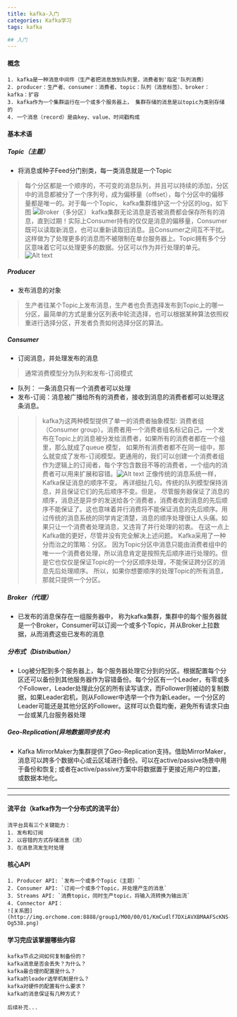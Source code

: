 ```yaml
---
title: kafka-入门
categories: Kafka学习
tags: kafka

## 入门
---
```

#### 概念
```
1. kafka是一种消息中间件（生产者把消息放到队列里，消费者到'指定'队列消费）
2. producer：生产者、consumer：消费者、topic：队列（消息标签）、broker：kafka：扩容
3. kafka作为一个集群运行在一个或多个服务器上， 集群存储的消息是以topic为类别存储的
4. 一个消息（record）是由key、value、时间戳构成
```
#### 基本术语
##### Topic（主题）
* 将消息或种子Feed分门别类，每一类消息就是一个Topic
> 每个分区都是一个顺序的，不可变的消息队列，并且可以持续的添加，分区中的消息都被分了一个序列号，成为偏移量（offset），每个分区中的偏移量都是唯一的。对于每一个Topic， kafka集群维护这一个分区的log，如下图
![Broker（多分区）](1524625989644.png)
> kafka集群无论消息是否被消费都会保存所有的消息，直到过期！实际上Consumer持有的仅仅是消息的偏移量，Consumer既可以读取新消息，也可以重新读取旧消息。且Consumer之间互不干扰。这样做为了处理更多的消息而不被限制在单台服务器上。Topic拥有多个分区意味着它可以处理更多的数据。分区可以作为并行处理的单元。
![Alt text](1524625961392.png)
##### Producer
* 发布消息的对象
>生产者往某个Topic上发布消息，生产者也负责选择发布到Topic上的哪一分区，最简单的方式是重分区列表中轮流选择，也可以根据某种算法依照权重进行选择分区，开发者负责如何选择分区的算法。 
##### Consumer
* 订阅消息，并处理发布的消息
> 通常消费模型分为队列和发布-订阅模式
* 队列： 一条消息只有一个消费者可以处理
* 发布-订阅：消息被广播给所有的消费者，接收到消息的消费者都可以处理这条消息。
>>kafka为这两种模型提供了单一的消费者抽象模型: 消费者组（Consumer group）。消费者用一个消费者组名标记自己，一个发布在Topic上的消息被分发给消费者，如果所有的消费者都在一个组里，那么就成了queue 模型， 如果所有消费者都不在同一组中，那么就变成了发布-订阅模型。更通用的，我们可以创建一个消费者组作为逻辑上的订阅者，每个字包含数目不等的消费者，一个组内的消费者可以用来扩展和容错。![Alt text](1524633231026.png)
正像传统的消息系统一样，Kafka保证消息的顺序不变。 再详细扯几句。传统的队列模型保持消息，并且保证它们的先后顺序不变。但是， 尽管服务器保证了消息的顺序，消息还是异步的发送给各个消费者，消费者收到消息的先后顺序不能保证了。这也意味着并行消费将不能保证消息的先后顺序。用过传统的消息系统的同学肯定清楚，消息的顺序处理很让人头痛。如果只让一个消费者处理消息，又违背了并行处理的初衷。 在这一点上Kafka做的更好，尽管并没有完全解决上述问题。 Kafka采用了一种分而治之的策略：分区。 因为Topic分区中消息只能由消费者组中的唯一一个消费者处理，所以消息肯定是按照先后顺序进行处理的。但是它也仅仅是保证Topic的一个分区顺序处理，不能保证跨分区的消息先后处理顺序。 所以，如果你想要顺序的处理Topic的所有消息，那就只提供一个分区。

##### Broker（代理）
* 已发布的消息保存在一组服务器中， 称为kafka集群，集群中的每个服务器就是一个Broker，Consumer可以订阅一个或多个Topic，并从Broker上拉数据，从而消费这些已发布的消息
##### 分布式（Distribution）
* Log被分配到多个服务器上，每个服务器处理它分到的分区。根据配置每个分区还可以备份到其他服务器作为容错备份。每个分区有一个Leader，有零或多个Follower，Leader处理此分区的所有读写请求，而Follower则被动的复制数据，如果Leader宕机，则从Follower中选举一个作为新Leader。一个分区的Leader可能还是其他分区的Follower。这样可以负载均衡，避免所有请求只由一台或某几台服务器处理
##### Geo-Replication(异地数据同步技术)
* Kafka MirrorMaker为集群提供了Geo-Replication支持。借助MirrorMaker，消息可以跨多个数据中心或云区域进行备份。可以在active/passive场景中用于备份和恢复; 或者在active/passive方案中将数据置于更接近用户的位置，或数据本地化。

---






---
#### 流平台（kafka作为一个分布式的流平台）
```
流平台具有三个关键能力：
1. 发布和订阅
2. 以容错的方式存储消息（流）
3. 在消息流发生时处理
```
#### 核心API
```
1. Producer API: `发布一个或多个Topic（主题）`
2. Consumer API: `订阅一个或多个Topic，并处理产生的消息`
3. Streams API: `消费topic，同时生产topic，将输入流转换为输出流`
4. Connector API： 
![关系图](http://img.orchome.com:8888/group1/M00/00/01/KmCudlf7DXiAVXBMAAFScKNS-Og538.png)
```

#### 学习完应该掌握哪些内容
```
kafka节点之间如何复制备份的？
kafka消息是否会丢失？为什么？
kafka最合理的配置是什么？
kafka的leader选举机制是什么？
kafka对硬件的配置有什么要求？
kafka的消息保证有几种方式？

后续补充...
```




